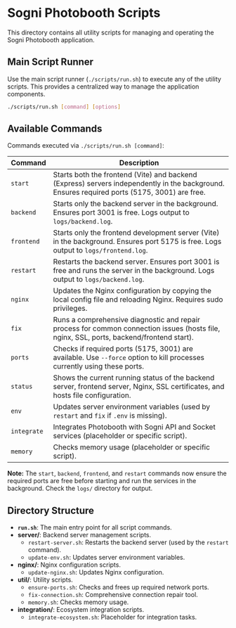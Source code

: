 # Sogni Photobooth Scripts

This directory contains all utility scripts for managing and operating the Sogni Photobooth application.

## Main Script Runner

Use the main script runner (`./scripts/run.sh`) to execute any of the utility scripts. This provides a centralized way to manage the application components.

```bash
./scripts/run.sh [command] [options]
```

## Available Commands

Commands executed via `./scripts/run.sh [command]`:

| Command    | Description                                                                                                                               |
|------------|-------------------------------------------------------------------------------------------------------------------------------------------|
| `start`    | Starts both the frontend (Vite) and backend (Express) servers independently in the background. Ensures required ports (5175, 3001) are free. |
| `backend`  | Starts only the backend server in the background. Ensures port 3001 is free. Logs output to `logs/backend.log`.                              |
| `frontend` | Starts only the frontend development server (Vite) in the background. Ensures port 5175 is free. Logs output to `logs/frontend.log`.        |
| `restart`  | Restarts the backend server. Ensures port 3001 is free and runs the server in the background. Logs output to `logs/backend.log`.         |
| `nginx`    | Updates the Nginx configuration by copying the local config file and reloading Nginx. Requires sudo privileges.                           |
| `fix`      | Runs a comprehensive diagnostic and repair process for common connection issues (hosts file, nginx, SSL, ports, backend/frontend start).  |
| `ports`    | Checks if required ports (5175, 3001) are available. Use `--force` option to kill processes currently using these ports.                   |
| `status`   | Shows the current running status of the backend server, frontend server, Nginx, SSL certificates, and hosts file configuration.            |
| `env`      | Updates server environment variables (used by `restart` and `fix` if `.env` is missing).                                                   |
| `integrate`| Integrates Photobooth with Sogni API and Socket services (placeholder or specific script).                                               |
| `memory`   | Checks memory usage (placeholder or specific script).                                                                                    |

**Note:** The `start`, `backend`, `frontend`, and `restart` commands now ensure the required ports are free before starting and run the services in the background. Check the `logs/` directory for output.

## Directory Structure

- **`run.sh`**: The main entry point for all script commands.
- **server/**: Backend server management scripts.
  - `restart-server.sh`: Restarts the backend server (used by the `restart` command).
  - `update-env.sh`: Updates server environment variables.
- **nginx/**: Nginx configuration scripts.
  - `update-nginx.sh`: Updates Nginx configuration.
- **util/**: Utility scripts.
  - `ensure-ports.sh`: Checks and frees up required network ports.
  - `fix-connection.sh`: Comprehensive connection repair tool.
  - `memory.sh`: Checks memory usage.
- **integration/**: Ecosystem integration scripts.
  - `integrate-ecosystem.sh`: Placeholder for integration tasks. 